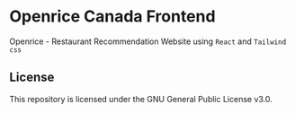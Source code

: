 # Openrice Canada Frontend

Openrice - Restaurant Recommendation Website using `React` and `Tailwind css`

## License

This repository is licensed under the GNU General Public License v3.0.

